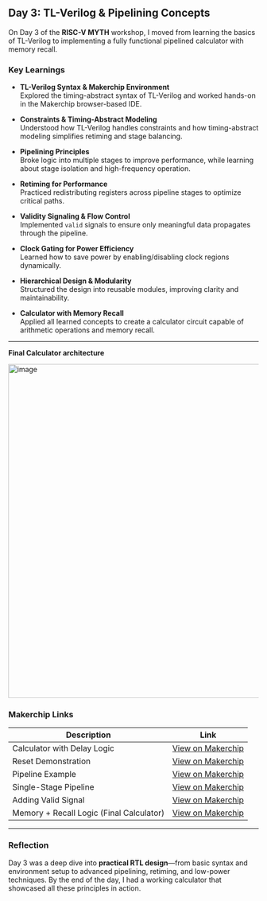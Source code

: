 ## Day 3: TL-Verilog & Pipelining Concepts

On Day 3 of the **RISC-V MYTH** workshop, I moved from learning the basics of TL-Verilog to implementing a fully functional pipelined calculator with memory recall.

### Key Learnings

- **TL-Verilog Syntax & Makerchip Environment**  
  Explored the timing-abstract syntax of TL-Verilog and worked hands-on in the Makerchip browser-based IDE.

- **Constraints & Timing-Abstract Modeling**  
  Understood how TL-Verilog handles constraints and how timing-abstract modeling simplifies retiming and stage balancing.

- **Pipelining Principles**  
  Broke logic into multiple stages to improve performance, while learning about stage isolation and high-frequency operation.

- **Retiming for Performance**  
  Practiced redistributing registers across pipeline stages to optimize critical paths.

- **Validity Signaling & Flow Control**  
  Implemented `valid` signals to ensure only meaningful data propagates through the pipeline.

- **Clock Gating for Power Efficiency**  
  Learned how to save power by enabling/disabling clock regions dynamically.

- **Hierarchical Design & Modularity**  
  Structured the design into reusable modules, improving clarity and maintainability.

- **Calculator with Memory Recall**  
  Applied all learned concepts to create a calculator circuit capable of arithmetic operations and memory recall.

---
**Final Calculator architecture**



<img width="629" height="672" alt="image" src="https://github.com/user-attachments/assets/064c89f7-effd-4f4b-abc3-d293a4222e0a" />

### Makerchip Links

| Description                              | Link 
|------------------------------------------|------------------------------------------------------------------------------
| Calculator with Delay Logic              | [View on Makerchip](https://makerchip.com/sandbox/01wfphQm/0lOhow8)
| Reset Demonstration                      | [View on Makerchip](https://makerchip.com/sandbox/01wfphQm/0mwh5ox)
| Pipeline Example                         | [View on Makerchip](https://makerchip.com/sandbox/01wfphQm/0oYhXV0)
| Single-Stage Pipeline                    | [View on Makerchip](https://makerchip.com/sandbox/01wfphQm/0wjhLEw)
| Adding Valid Signal                      | [View on Makerchip](https://makerchip.com/sandbox/068fohVV/0DRhB7O)
| Memory + Recall Logic (Final Calculator) | [View on Makerchip](https://makerchip.com/sandbox/068fohVV/0KOhqQ9)

---

### Reflection

Day 3 was a deep dive into **practical RTL design**—from basic syntax and environment setup to advanced pipelining, retiming, and low-power techniques. By the end of the day, I had a working calculator that showcased all these principles in action.

